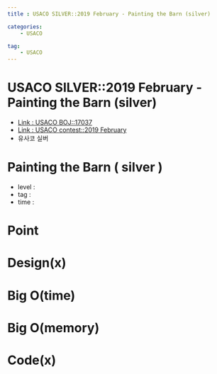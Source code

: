 ```yaml
---
title : USACO SILVER::2019 February - Painting the Barn (silver)

categories:
    - USACO

tag:
    - USACO
---
```

# USACO SILVER::2019 February - Painting the Barn (silver)
- [Link : USACO BOJ::17037](https://www.acmicpc.net/problem/17037)
- [Link : USACO contest::2019 February](http://www.usaco.org/index.php?page=dec19results)
- 유사코 실버

# Painting the Barn ( silver )

- level :
- tag :
- time :

# Point

# Design(x)

# Big O(time)

# Big O(memory)

# Code(x)


